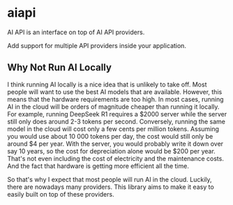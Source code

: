 # aiapi

AI API is an interface on top of AI API providers.

Add support for multiple API providers inside your application.

## Why Not Run AI Locally

I think running AI locally is a nice idea that is unlikely to take off.
Most people will want to use the best AI models that are available.
However, this means that the hardware requirements are too high.
In most cases, running AI in the cloud will be orders of magnitude cheaper than running it locally.
For example, running DeepSeek R1 requires a $2000 server while the server still only does around 2-3 tokens per second.
Conversely, running the same model in the cloud will cost only a few cents per million tokens.
Assuming you would use about 10 000 tokens per day, the cost would still only be around $4 per year.
With the server, you would probably write it down over say 10 years, so the cost for depreciation alone would be $200 per year.
That's not even including the cost of electricity and the maintenance costs.
And the fact that hardware is getting more efficient all the time.

So that's why I expect that most people will run AI in the cloud.
Luckily, there are nowadays many providers.
This library aims to make it easy to easily built on top of these providers.
